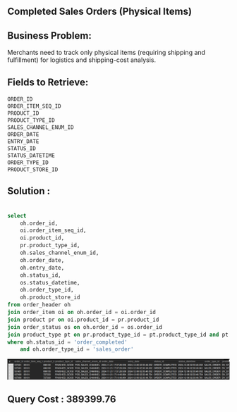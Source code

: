 ## Completed Sales Orders (Physical Items)

## Business Problem:
Merchants need to track only physical items (requiring shipping and fulfillment) for logistics and shipping-cost analysis.

## Fields to Retrieve:

```
ORDER_ID
ORDER_ITEM_SEQ_ID
PRODUCT_ID
PRODUCT_TYPE_ID
SALES_CHANNEL_ENUM_ID
ORDER_DATE
ENTRY_DATE
STATUS_ID
STATUS_DATETIME
ORDER_TYPE_ID
PRODUCT_STORE_ID
```

## Solution :

```sql

select
	oh.order_id,
    oi.order_item_seq_id,
    oi.product_id,
    pr.product_type_id,
    oh.sales_channel_enum_id,
    oh.order_date,
    oh.entry_date,
    oh.status_id,
    os.status_datetime,
    oh.order_type_id,
    oh.product_store_id
from order_header oh
join order_item oi on oh.order_id = oi.order_id
join product pr on oi.product_id = pr.product_id
join order_status os on oh.order_id = os.order_id
join product_type pt on pr.product_type_id = pt.product_type_id and pt.is_physical='Y'
where oh.status_id = 'order_completed'
	and oh.order_type_id = 'sales_order'
```

![alt text](image.png)

## Query Cost : 389399.76